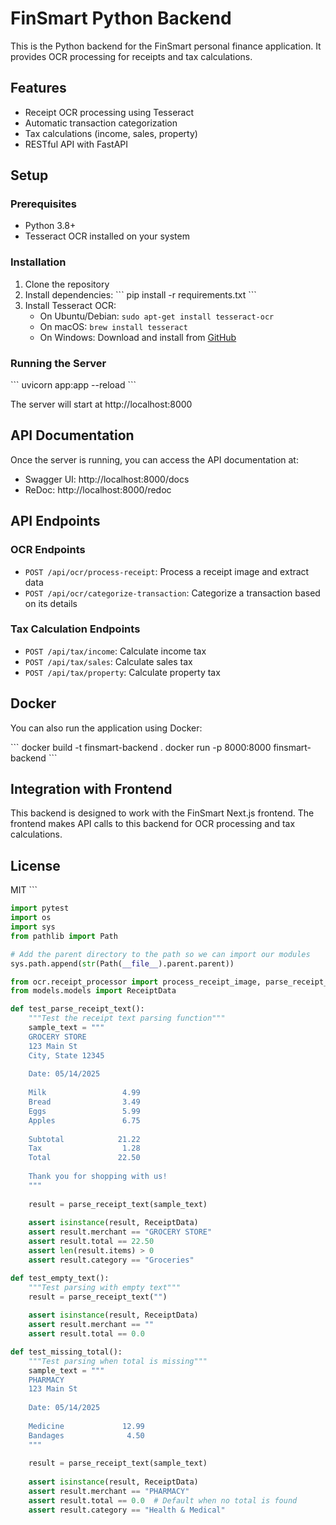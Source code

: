 # FinSmart Python Backend

This is the Python backend for the FinSmart personal finance application. It provides OCR processing for receipts and tax calculations.

## Features

- Receipt OCR processing using Tesseract
- Automatic transaction categorization
- Tax calculations (income, sales, property)
- RESTful API with FastAPI

## Setup

### Prerequisites

- Python 3.8+
- Tesseract OCR installed on your system

### Installation

1. Clone the repository
2. Install dependencies:
   \`\`\`
   pip install -r requirements.txt
   \`\`\`
3. Install Tesseract OCR:
   - On Ubuntu/Debian: `sudo apt-get install tesseract-ocr`
   - On macOS: `brew install tesseract`
   - On Windows: Download and install from [GitHub](https://github.com/UB-Mannheim/tesseract/wiki)

### Running the Server

\`\`\`
uvicorn app:app --reload
\`\`\`

The server will start at http://localhost:8000

## API Documentation

Once the server is running, you can access the API documentation at:
- Swagger UI: http://localhost:8000/docs
- ReDoc: http://localhost:8000/redoc

## API Endpoints

### OCR Endpoints

- `POST /api/ocr/process-receipt`: Process a receipt image and extract data
- `POST /api/ocr/categorize-transaction`: Categorize a transaction based on its details

### Tax Calculation Endpoints

- `POST /api/tax/income`: Calculate income tax
- `POST /api/tax/sales`: Calculate sales tax
- `POST /api/tax/property`: Calculate property tax

## Docker

You can also run the application using Docker:

\`\`\`
docker build -t finsmart-backend .
docker run -p 8000:8000 finsmart-backend
\`\`\`

## Integration with Frontend

This backend is designed to work with the FinSmart Next.js frontend. The frontend makes API calls to this backend for OCR processing and tax calculations.

## License

MIT
\`\`\`

```python file="tests/test_ocr.py"
import pytest
import os
import sys
from pathlib import Path

# Add the parent directory to the path so we can import our modules
sys.path.append(str(Path(__file__).parent.parent))

from ocr.receipt_processor import process_receipt_image, parse_receipt_text
from models.models import ReceiptData

def test_parse_receipt_text():
    """Test the receipt text parsing function"""
    sample_text = """
    GROCERY STORE
    123 Main St
    City, State 12345
    
    Date: 05/14/2025
    
    Milk                 4.99
    Bread                3.49
    Eggs                 5.99
    Apples               6.75
    
    Subtotal            21.22
    Tax                  1.28
    Total               22.50
    
    Thank you for shopping with us!
    """
    
    result = parse_receipt_text(sample_text)
    
    assert isinstance(result, ReceiptData)
    assert result.merchant == "GROCERY STORE"
    assert result.total == 22.50
    assert len(result.items) > 0
    assert result.category == "Groceries"

def test_empty_text():
    """Test parsing with empty text"""
    result = parse_receipt_text("")
    
    assert isinstance(result, ReceiptData)
    assert result.merchant == ""
    assert result.total == 0.0

def test_missing_total():
    """Test parsing when total is missing"""
    sample_text = """
    PHARMACY
    123 Main St
    
    Date: 05/14/2025
    
    Medicine             12.99
    Bandages              4.50
    """
    
    result = parse_receipt_text(sample_text)
    
    assert isinstance(result, ReceiptData)
    assert result.merchant == "PHARMACY"
    assert result.total == 0.0  # Default when no total is found
    assert result.category == "Health & Medical"
